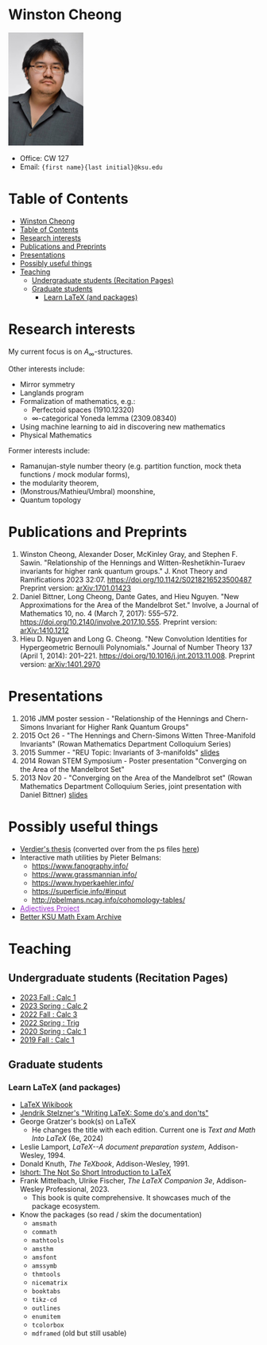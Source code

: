 <!-- ---
title: Winston Cheong's page
--- -->

<head>
<style>
  .name {
    font-size: 20pt
  }
  a:visited {
    color: darkorchid
  }
  .column {
    float: left;
    width: 50%;
  }
  .pic {
    width: 50%;
  }
</style>
</head>

# Winston Cheong

<!-- <div class="name">Winston Cheong</div> -->

<div class="pic">

  <!-- ![profile](./assets/profile_pic.jpg) -->

  <!-- Not sure how to make compiler spit out the right output. Will just manually change output -->
  <img src="./assets/profile_pic.jpg" alt="profile pic" style="width:151px;"/>
</div>

* Office: CW 127
* Email: `{first name}{last initial}@ksu.edu`

# Table of Contents
- [Winston Cheong](#winston-cheong)
- [Table of Contents](#table-of-contents)
- [Research interests](#research-interests)
- [Publications and Preprints](#publications-and-preprints)
- [Presentations](#presentations)
- [Possibly useful things](#possibly-useful-things)
- [Teaching](#teaching)
  - [Undergraduate students (Recitation Pages)](#undergraduate-students-recitation-pages)
  - [Graduate students](#graduate-students)
    - [Learn LaTeX (and packages)](#learn-latex-and-packages)



# Research interests

My current focus is on $A_\infty$-structures.

Other interests include:
* Mirror symmetry
* Langlands program
* Formalization of mathematics, e.g.:
  * Perfectoid spaces (1910.12320)
  * $\infty$-categorical Yoneda lemma (2309.08340)
* Using machine learning to aid in discovering new mathematics
* Physical Mathematics

Former interests include:
* Ramanujan-style number theory (e.g. partition function, mock theta functions / mock modular forms),
* the modularity theorem,
* (Monstrous/Mathieu/Umbral) moonshine,
* Quantum topology

# Publications and Preprints

1. Winston Cheong, Alexander Doser, McKinley Gray, and Stephen F. Sawin.
   "Relationship of the Hennings and Witten-Reshetikhin-Turaev invariants for higher rank quantum groups."
   J. Knot Theory and Ramifications 2023 32:07.
   <https://doi.org/10.1142/S0218216523500487>
   Preprint version: [arXiv:1701.01423](http://arxiv.org/abs/1701.01423)
3. Daniel Bittner, Long Cheong, Dante Gates, and Hieu Nguyen.
   "New Approximations for the Area of the Mandelbrot Set."
   Involve, a Journal of Mathematics 10, no. 4 (March 7, 2017): 555&ndash;572.
   <https://doi.org/10.2140/involve.2017.10.555>.
   Preprint version: [arXiv:1410.1212](https://arxiv.org/abs/1410.1212)
4. Hieu D. Nguyen and Long G. Cheong.
   "New Convolution Identities for Hypergeometric Bernoulli Polynomials."
   Journal of Number Theory 137 (April 1, 2014): 201&ndash;221.
   <https://doi.org/10.1016/j.jnt.2013.11.008>.
   Preprint version: [arXiv:1401.2970](https://arxiv.org/abs/1401.2970)

# Presentations

1. 2016 JMM poster session - "Relationship of the Hennings and Chern-Simons Invariant for Higher Rank Quantum Groups"
2. 2015 Oct 26 - "The Hennings and Chern-Simons Witten Three-Manifold Invariants"
   (Rowan Mathematics Department Colloquium Series)
3. 2015 Summer - "REU Topic: Invariants of 3-manifolds" [slides](files/reu-presentation.pdf)
4. 2014 Rowan STEM Symposium - Poster presentation "Converging on the Area of the Mandelbrot Set"
5. 2013 Nov 20 - "Converging on the Area of the Mandelbrot set"
   (Rowan Mathematics Department Colloquium Series, joint presentation with Daniel Bittner)
   [slides](files/mandelbrot_presentation.pdf)

# Possibly useful things

* [Verdier's thesis](./files/verdier_thesis.pdf) (converted over from the ps files [here](https://webusers.imj-prg.fr/~georges.maltsiniotis/jlv.html))
* Interactive math utilities by Pieter Belmans:
  * <https://www.fanography.info/>
  * <https://www.grassmannian.info/>
  * <https://www.hyperkaehler.info/>
  * <https://superficie.info/#input>
  * <http://pbelmans.ncag.info/cohomology-tables/>
* [Adjectives Project]()
* [Better KSU Math Exam Archive](https://winstoncheong.github.io/Better-KSU-Math-Exam-Archive/)

# Teaching

## Undergraduate students (Recitation Pages)

* [2023 Fall : Calc 1](./recit/2023fall/)
* [2023 Spring : Calc 2](./recit/2023spring/)
* [2022 Fall : Calc 3](./recit/2022fall/)
* [2022 Spring : Trig](./recit/2022spring/)
* [2020 Spring : Calc 1](https://math.ksu.edu/~winstonc/recit/2020spring/)
* [2019 Fall : Calc 1](https://math.ksu.edu/~winstonc/recit/2019fall/)

## Graduate students

<!-- * Must reads
  * Thurston's On Proof and Progress
  * Vakil's thing on seminars
  * Terence Tao's Intuition learning
  * Evan chen ? -->

### Learn LaTeX (and packages)

* [LaTeX Wikibook](https://en.wikibooks.org/wiki/LaTeX)
* [Jendrik Stelzner's "Writing LaTeX: Some do's and don'ts"](https://cionx.gitlab.io/writing-latex/writing_latex.pdf)
* George Gratzer's book(s) on LaTeX
  * He changes the title with each edition. Current one is *Text and Math Into LaTeX* (6e, 2024)
* Leslie Lamport, *LaTeX--A document preparation system*, Addison-Wesley, 1994.
* Donald Knuth, *The TeXbook*, Addison-Wesley, 1991.
* [lshort: The Not So Short Introduction to LaTeX](https://tobi.oetiker.ch/lshort/lshort.pdf)
* Frank Mittelbach, Ulrike Fischer, *The LaTeX Companion 3e*, Addison-Wesley Professional, 2023.
  * This book is quite comprehensive. It showcases much of the package ecosystem.
* Know the packages (so read / skim the documentation)
  * `amsmath`
  * `commath`
  * `mathtools`
  * `amsthm`
  * `amsfont`
  * `amssymb`
  * `thmtools`
  * `nicematrix`
  * `booktabs`
  * `tikz-cd`
  * `outlines`
  * `enumitem`
  * `tcolorbox`
  * `mdframed` (old but still usable)
